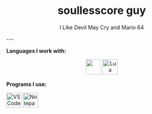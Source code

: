 <h1 align="center">soullesscore guy</h1>

<p align="center">
  I Like Devil May Cry and Mario 64
</p>
---

**Languages I work with:**

<div align="center">
  <img src="https://cdn.jsdelivr.net/gh/devicons/devicon/icons/c/c-original.svg" width="40"/>
  <img src="https://cdn.jsdelivr.net/gh/devicons/devicon/icons/lua/lua-original.svg" width="40" alt="Lua"/>
</div>

**Programs I use:**

<div>
  <img src="https://cdn.jsdelivr.net/gh/devicons/devicon/icons/vscode/vscode-original.svg" width="40" alt="VS Code"/>
  <img src="https://upload.wikimedia.org/wikipedia/commons/6/6e/Notepad++_Logo.png" width="40" alt="Notepad++"/>
</div>

<p align="center">
</p>
